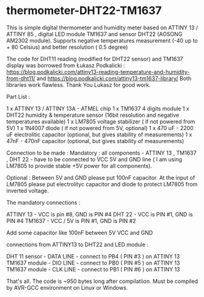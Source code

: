 # thermometer-DHT22-TM1637
This is simple digital thermometer and humidity meter based on ATTINY 13 / ATTINY 85 , digital LED module TM1637 and sensor DHT22 (AOSONG AM2302 module). Supports negative temperatures measurement (-40 up to + 80 Celsius) and better resolution ( 0.5 degree)

The code for DHT11 reading (modified for DHT22 sensor) and TM1637 display was borrowed from Łukasz Podkalicki : https://blog.podkalicki.com/attiny13-reading-temperature-and-humidity-from-dht11/ and https://blog.podkalicki.com/attiny13-tm1637-library/
Both libraries work flawless. Thank You Lukasz for good work.

Part List :

1 x ATTINY 13 / ATTINY 13A - ATMEL chip
1 x TM1637 4 digits module
1 x DHT22 humidity & temperature sensor (16bit resolution and negative temperatures available)
1 x LM7805 voltage stabilizer ( if not powered from 5V)
1 x 1N4007 diode ( if not powered from 5V, optional)
1 x 470 uF - 2200 uF electrolitic capacitor (optional, but gives stability of measurements)
1 x 47nF - 470nF capacitor (optional, but gives stability of measurements)

Connection to be made : Mandatory : all components - ATTINY 13 , TM1637 , DHT 22 - have to be connected to VCC 5V and GND line ( I am using LM7805 to provide stable +5V power for all components).

Optional : Between 5V and GND please put 100nF capacitor. At the input of LM7805 please put electrolityc capacitor and diode to protect LM7805 from inverted voltage.

The mandatory connections :

ATTINY 13 - VCC is pin #8, GND is PIN #4
DHT 22 - VCC is PIN #1, GND is PIN #4
TM1637 - VCC / 5V is PIN #1, GND is PIN #2

Add some capacitor like 100nF between 5V VCC and GND

connections from ATTINY13 to DHT22 and LED module :

DHT 11 sensor - DATA LINE - connect to PB4 ( PIN #3 ) on ATTINY 13
TM1637 module - DIO LINE - connect to PB0 ( PIN #5 ) on ATTINY 13
TM1637 module - CLK LINE - connect to PB1 ( PIN #6 ) on ATTINY 13

That's all. The code is ~950 bytes long after compilatiion. Must be compiled by AVR-GCC environment on Linux or Windows.
